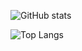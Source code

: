 ![GitHub stats](https://github-readme-stats.vercel.app/api?username=sh3l6orrr)

![Top Langs](https://github-readme-stats.vercel.app/api/top-langs/?username=sh3l6orrr&layout=compact)
